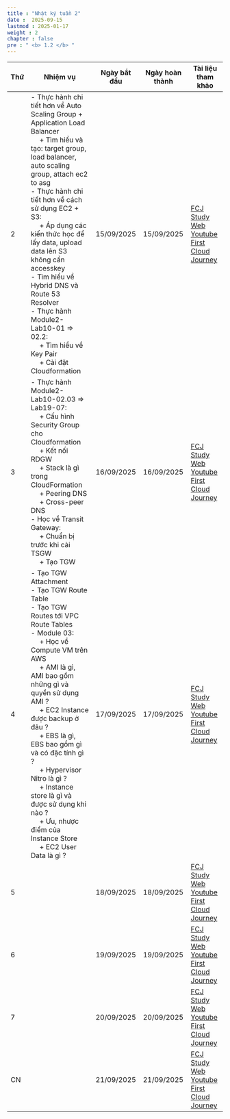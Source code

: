 ```yaml
---
title : "Nhật ký tuần 2"
date :  2025-09-15
lastmod : 2025-01-17
weight : 2
chapter : false
pre : " <b> 1.2 </b> "
---
```


| Thứ | Nhiệm vụ | Ngày bắt đầu | Ngày hoàn thành | Tài liệu tham khảo |
|---|---|---|---|---|
| 2 | - Thực hành chi tiết hơn về Auto Scaling Group + Application Load Balancer <br>&emsp; + Tìm hiểu và tạo: target group, load balancer, auto scaling group, attach ec2 to asg<br>- Thực hành chi tiết hơn về cách sử dụng EC2 + S3: <br>&emsp; + Áp dụng các kiến thức học để lấy data, upload data lên S3 không cần accesskey<br>- Tìm hiểu về Hybrid DNS và Route 53 Resolver<br>- Thực hành Module2-Lab10-01 => 02.2:<br>&emsp; + Tìm hiểu về Key Pair<br>&emsp; + Cài đặt Cloudformation | 15/09/2025 | 15/09/2025 | [FCJ Study Web](https://cloudjourney.awsstudygroup.com)<br>[Youtube First Cloud Journey](https://www.youtube.com/watch?v=AQlsd0nWdZk&list=PLahN4TLWtox2a3vElknwzU_urND8hLn1i&index=1) |
| 3 | - Thực hành Module2-Lab10-02.03 => Lab19-07:<br>&emsp; + Cấu hình Security Group cho Cloudformation <br>&emsp; + Kết nối RDGW<br>&emsp; + Stack là gì trong CloudFormation<br>&emsp; + Peering DNS<br>&emsp; + Cross-peer DNS<br>- Học về Transit Gateway:<br>&emsp; + Chuẩn bị trước khi cài TSGW<br>&emsp; + Tạo TGW | 16/09/2025 | 16/09/2025 | [FCJ Study Web](https://cloudjourney.awsstudygroup.com)<br>[Youtube First Cloud Journey](https://www.youtube.com/watch?v=AQlsd0nWdZk&list=PLahN4TLWtox2a3vElknwzU_urND8hLn1i&index=1) |
| 4 | - Tạo TGW Attachment<br>- Tạo TGW Route Table<br>- Tạo TGW Routes tới VPC Route Tables<br>- Module 03:<br>&emsp; + Học về Compute VM trên AWS<br>&emsp; + AMI là gì, AMI bao gồm những gì và quyền sử dụng AMI ?<br>&emsp; + EC2 Instance được backup ở đâu ?<br>&emsp; + EBS là gì, EBS bao gồm gì và có đặc tính gì ?<br>&emsp; + Hypervisor Nitro là gì ?<br>&emsp; + Instance store là gì và được sử dụng khi nào ?<br>&emsp; + Ưu, nhược điểm của Instance Store<br>&emsp; + EC2 User Data là gì ? | 17/09/2025 | 17/09/2025 | [FCJ Study Web](https://cloudjourney.awsstudygroup.com)<br>[Youtube First Cloud Journey](https://www.youtube.com/watch?v=AQlsd0nWdZk&list=PLahN4TLWtox2a3vElknwzU_urND8hLn1i&index=1) |
| 5 |  | 18/09/2025 | 18/09/2025 | [FCJ Study Web](https://cloudjourney.awsstudygroup.com)<br>[Youtube First Cloud Journey](https://www.youtube.com/watch?v=AQlsd0nWdZk&list=PLahN4TLWtox2a3vElknwzU_urND8hLn1i&index=1) |
| 6 |  | 19/09/2025 | 19/09/2025 | [FCJ Study Web](https://cloudjourney.awsstudygroup.com)<br>[Youtube First Cloud Journey](https://www.youtube.com/watch?v=AQlsd0nWdZk&list=PLahN4TLWtox2a3vElknwzU_urND8hLn1i&index=1) |
| 7 |  | 20/09/2025 | 20/09/2025 | [FCJ Study Web](https://cloudjourney.awsstudygroup.com)<br>[Youtube First Cloud Journey](https://www.youtube.com/watch?v=AQlsd0nWdZk&list=PLahN4TLWtox2a3vElknwzU_urND8hLn1i&index=1) |
| CN |  | 21/09/2025 | 21/09/2025 | [FCJ Study Web](https://cloudjourney.awsstudygroup.com)<br>[Youtube First Cloud Journey](https://www.youtube.com/watch?v=AQlsd0nWdZk&list=PLahN4TLWtox2a3vElknwzU_urND8hLn1i&index=1) |
